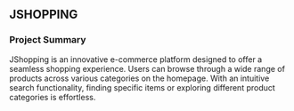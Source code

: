 ## JSHOPPING
   
### Project Summary

JShopping is an innovative e-commerce platform designed to offer a seamless shopping experience. Users can browse through a wide range of products across various categories on the homepage. With an intuitive search functionality, finding specific items or exploring different product categories is effortless.
